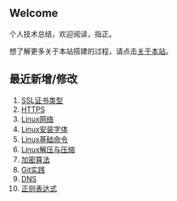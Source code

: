 ## Welcome

个人技术总结，欢迎阅读，指正。

想了解更多关于本站搭建的过程，请点击[关于本站](个人/关于本站.md)。

## 最近新增/修改
1. [SSL证书类型](计算机基础/计算机网络/SSL证书类型.md)
2. [HTTPS](计算机基础/计算机网络/HTTPS.md)
3. [Linux网络](运维/Linux/Linux网络.md)
4. [Linux安装字体](运维/Linux/Linux安装字体.md)
5. [Linux基础命令](运维/Linux/Linux基础命令.md)
6. [Linux解压与压缩](运维/Linux/Linux解压与压缩.md)
7. [加密算法](算法/加密算法.md)
8. [Git实践](工具/Git/Git实践.md)
9. [DNS](计算机基础/计算机网络/DNS.md)
10. [正则表达式](计算机基础/正则表达式.md)

